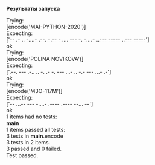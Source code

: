 **Результаты запуска**  
  
Trying:  
    [encode('MAI-PYTHON-2020')]  
Expecting:  
    ['-- .- .. -....- .--. -.-- - .... --- -. -....- ..--- ----- ..--- -----']  
ok  
Trying:  
    [encode('POLINA NOVIKOVA')]  
Expecting:  
    ['.--. --- .-.. .. -. .-   -. --- ...- .. -.- --- ...- .-']  
ok  
Trying:  
    [encode('M3O-117M')]  
Expecting:  
    ['-- ...-- --- -....- .---- .---- --... --']  
ok  
1 items had no tests:  
    __main__  
1 items passed all tests:  
   3 tests in __main__.encode  
3 tests in 2 items.  
3 passed and 0 failed.  
Test passed.  


